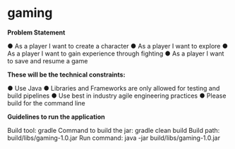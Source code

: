 # gaming

**Problem Statement**

● As a player I want to create a character
● As a player I want to explore
● As a player I want to gain experience through fighting
● As a player I want to save and resume a game

**These will be the technical constraints:**

● Use Java
● Libraries and Frameworks are only allowed for testing and build pipelines
● Use best in industry agile engineering practices
● Please build for the command line

**Guidelines to run the application**

Build tool: gradle
Command to build the jar: gradle clean build
Build path: build/libs/gaming-1.0.jar
Run command: java -jar build/libs/gaming-1.0.jar 
